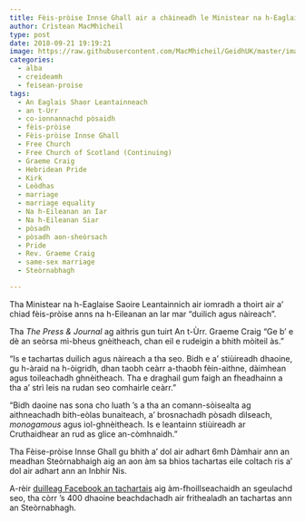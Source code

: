 ```yaml
---
title: Fèis-pròise Innse Ghall air a chàineadh le Ministear na h-Eaglaise Saoire Leantainnich
author: Crìstean MacMhìcheil
type: post
date: 2018-09-21 19:19:21
image: https://raw.githubusercontent.com/MacMhicheil/GeidhUK/master/images/.jpg
categories:
  - alba
  - creideamh
  - feisean-proise
tags:
  - An Eaglais Shaor Leantainneach
  - an t-Urr
  - co-ionnannachd pòsaidh
  - fèis-pròise
  - Fèis-pròise Innse Ghall
  - Free Church
  - Free Church of Scotland (Continuing)
  - Graeme Craig
  - Hebridean Pride
  - Kirk
  - Leòdhas
  - marriage
  - marriage equality
  - Na h-Eileanan an Iar
  - Na h-Eileanan Siar
  - pòsadh
  - pòsadh aon-sheòrsach
  - Pride
  - Rev. Graeme Craig
  - same-sex marriage
  - Steòrnabhagh

---
```

Tha Ministear na h-Eaglaise Saoire Leantainnich air iomradh a thoirt air a&#8217; chiad fèis-pròise anns na h-Eileanan an Iar mar &#8220;duilich agus nàireach&#8221;.

<!--more-->

Tha _The Press & Journal_ ag aithris gun tuirt An t-Ùrr. Graeme Craig &#8220;Ge b&#8217; e dè an seòrsa mì-bheus gnèitheach, chan eil e rudeigin a bhith mòiteil às.&#8221;

&#8220;Is e tachartas duilich agus nàireach a tha seo. Bidh e a&#8217; stiùireadh dhaoine, gu h-àraid na h-òigridh, dhan taobh ceàrr a-thaobh fèin-aithne, dàimhean agus toileachadh ghnèitheach. Tha e draghail gum faigh an fheadhainn a tha a&#8217; strì leis na rudan seo comhairle ceàrr.&#8221;

&#8220;Bidh daoine nas sona cho luath &#8217;s a tha an comann-sòisealta ag aithneachadh bith-eòlas bunaiteach, a&#8217; brosnachadh pòsadh dìlseach, _monogamous_ agus iol-ghnèitheach. Is e leantainn stiùireadh ar Cruthaidhear an rud as glice an-còmhnaidh.&#8221;

Tha Fèise-pròise Innse Ghall gu bhith a&#8217; dol air adhart 6mh Dàmhair ann an meadhan Steòrnabhaigh aig an aon àm sa bhios tachartas eile coltach ris a&#8217; dol air adhart ann an Inbhir Nis.

A-rèir [duilleag Facebook an tachartais][1] aig àm-fhoillseachaidh an sgeulachd seo, tha còrr &#8217;s 400 dhaoine beachdachadh air frithealadh an tachartas ann an Steòrnabhagh.

 [1]: https://www.facebook.com/HebrideanPride/
